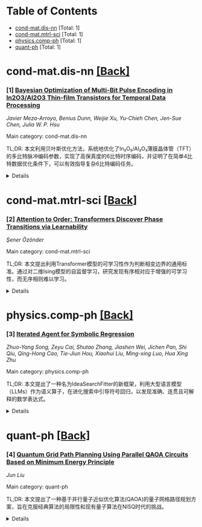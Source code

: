 <div id=toc></div>

# Table of Contents

- [cond-mat.dis-nn](#cond-mat.dis-nn) [Total: 1]
- [cond-mat.mtrl-sci](#cond-mat.mtrl-sci) [Total: 1]
- [physics.comp-ph](#physics.comp-ph) [Total: 1]
- [quant-ph](#quant-ph) [Total: 1]


<div id='cond-mat.dis-nn'></div>

# cond-mat.dis-nn [[Back]](#toc)

### [1] [Bayesian Optimization of Multi-Bit Pulse Encoding in In2O3/Al2O3 Thin-film Transistors for Temporal Data Processing](https://arxiv.org/abs/2510.07421)
*Javier Meza-Arroyo, Benius Dunn, Weijie Xu, Yu-Chieh Chen, Jen-Sue Chen, Julia W. P. Hsu*

Main category: cond-mat.dis-nn

TL;DR: 本文利用贝叶斯优化方法，系统地优化了In₂O₃/Al₂O₃薄膜晶体管（TFT）的多比特脉冲编码参数，实现了高保真度的6比特时序编码，并证明了在简单4比特数据优化条件下，可以有效指导复杂6比特编码任务。


<details>
  <summary>Details</summary>
Motivation: 传统的物理存储计算（PRC）中，多状态输出的可区分性对编码精度至关重要，但通常依赖于经验选择的器件工作条件。为了克服这一挑战，需要一种系统的方法来识别最佳工作条件。

Method: 研究人员采用贝叶斯优化方法，探索了五个关键脉冲参数，并使用归一化分离度（nDoS）作为输出状态可分离性的度量标准。此外，还利用Shapley Additive Explanations (SHAP)进行可解释性分析。

Result: 成功实现了高保真度的6比特时序编码，并发现门脉冲幅度与漏极电压是影响状态分离的关键参数。4比特优化条件下的工作状态在复杂6比特编码任务中表现出接近最优的性能。

Conclusion: 本文首次提出了系统地识别物理存储计算器件最佳工作条件的有效方法，该方法可扩展到其他物理存储计算实现，为基于TFT的时序数据处理提供了新的思路。

Abstract: Utilizing the intrinsic history-dependence and nonlinearity of hardware, physical reservoir computing is a promising neuromorphic approach to encode time-series data for in-sensor computing. The accuracy of this encoding critically depends on the distinguishability of multi-state outputs, which is often limited by suboptimal and empirically chosen reservoir operation conditions. In this work, we demonstrate a machine learning approach, Bayesian optimization, to improve the encoding fidelity of solution-processed Al2O3/In2O3 thin-film transistors (TFTs). We show high-fidelity 6-bit temporal encoding by exploring five key pulse parameters and using the normalized degree of separation (nDoS) as the metric of output state separability. Additionally, we show that a model trained on simpler 4-bit data can effectively guide optimization of more complex 6-bit encoding tasks, reducing experimental cost. Specifically, for the encoding and reconstruction of binary-patterned images of a moving car across 6 sequential frames, we demonstrate that the encoding is more accurate when operating the TFT using optimized pulse parameters and the 4-bit optimized operating condition performs almost as well as the 6-bit optimized condition. Finally, interpretability analysis via Shapley Additive Explanations (SHAP) reveals that gate pulse amplitude and drain voltage are the most influential parameters in achieving higher state separation. This work presents the first systematic method to identify optimal operating conditions for reservoir devices, and the approach can be extended to other physical reservoir implementations across different material platforms.

</details>


<div id='cond-mat.mtrl-sci'></div>

# cond-mat.mtrl-sci [[Back]](#toc)

### [2] [Attention to Order: Transformers Discover Phase Transitions via Learnability](https://arxiv.org/abs/2510.07401)
*Şener Özönder*

Main category: cond-mat.mtrl-sci

TL;DR: 本文提出利用Transformer模型的可学习性作为判断相变边界的通用标准。通过对二维Ising模型的自监督学习，研究发现有序相对应于增强的可学习性，而无序相则难以学习。


<details>
  <summary>Details</summary>
Motivation: 传统方法在处理复杂系统中的相变时面临挑战，例如缺乏解析解或数值模拟失效。机器学习提供了一种新的视角，可以揭示传统理论和计算难以触及的隐藏结构。

Method: 利用Transformer模型进行自监督学习，使用Monte Carlo生成的二维Ising模型配置作为输入。通过观察训练损失和注意力模式的变化来评估可学习性，并设计了两个无监督诊断指标：训练损失的锐利跳跃和注意力熵的上升。

Result: 有序相表现出增强的可学习性，体现在训练损失降低和结构化的注意力模式。无序相则难以学习。两个无监督诊断指标能够很好地恢复临界温度，与精确值高度一致。

Conclusion: 本文证明了可学习性是相变的驱动数据标志，揭示了凝聚态物质中的长程有序和现代语言模型中结构涌现之间的深刻联系，为研究复杂系统中的相变提供了一种新的数据驱动方法。

Abstract: Phase transitions mark qualitative reorganizations of collective behavior, yet identifying their boundaries remains challenging whenever analytic solutions are absent and conventional simulations fail. Here we introduce learnability as a universal criterion, defined as the ability of a transformer model containing attention mechanism to extract structure from microscopic states. Using self-supervised learning and Monte Carlo generated configurations of the two-dimensional Ising model, we show that ordered phases correspond to enhanced learnability, manifested in both reduced training loss and structured attention patterns, while disordered phases remain resistant to learning. Two unsupervised diagnostics, the sharp jump in training loss and the rise in attention entropy, recover the critical temperature in excellent agreement with the exact value. Our results establish learnability as a data-driven marker of phase transitions and highlight deep parallels between long-range order in condensed matter and the emergence of structure in modern language models.

</details>


<div id='physics.comp-ph'></div>

# physics.comp-ph [[Back]](#toc)

### [3] [Iterated Agent for Symbolic Regression](https://arxiv.org/abs/2510.08317)
*Zhuo-Yang Song, Zeyu Cai, Shutao Zhang, Jiashen Wei, Jichen Pan, Shi Qiu, Qing-Hong Cao, Tie-Jiun Hou, Xiaohui Liu, Ming-xing Luo, Hua Xing Zhu*

Main category: physics.comp-ph

TL;DR: 本文提出了一种名为IdeaSearchFitter的新框架，利用大型语言模型（LLMs）作为语义算子，在进化搜索中引导符号回归，以发现准确、连贯且可解释的数学表达式。


<details>
  <summary>Details</summary>
Motivation: 传统的符号回归方法面临搜索空间爆炸和过度拟合的问题，容易产生过于复杂且难以解释的模型。现有方法在领域特定场景下可能存在局限性，需要更智能的搜索策略。

Method: IdeaSearchFitter框架将LLMs集成到进化搜索中，LLMs根据自然语言理由生成候选表达式，从而引导搜索过程，偏向于概念上连贯的模型。该框架是更大的迭代代理框架IdeaSearch的一部分。

Result: IdeaSearchFitter在Feynman Symbolic Regression Database (FSReD)上表现出具有竞争力的、鲁棒的性能，优于多个基线模型；在真实数据上发现了与机制对齐的、具有良好准确性-复杂性权衡的模型；并为Parton Distribution Functions推导出了紧凑、具有物理意义的参数化。

Conclusion: IdeaSearchFitter提供了一种新的符号回归方法，通过语义引导搜索，能够发现更准确、更易于理解的数学模型，为科学发现提供新的工具，并为数据驱动的科学研究开辟了新的可能性。

Abstract: Symbolic regression (SR), the automated discovery of mathematical expressions from data, is a cornerstone of scientific inquiry. However, it is often hindered by the combinatorial explosion of the search space and a tendency to overfit. Popular methods, rooted in genetic programming, explore this space syntactically, often yielding overly complex, uninterpretable models. This paper introduces IdeaSearchFitter, a framework that employs Large Language Models (LLMs) as semantic operators within an evolutionary search. By generating candidate expressions guided by natural-language rationales, our method biases discovery towards models that are not only accurate but also conceptually coherent and interpretable. We demonstrate IdeaSearchFitter's efficacy across diverse challenges: it achieves competitive, noise-robust performance on the Feynman Symbolic Regression Database (FSReD), outperforming several strong baselines; discovers mechanistically aligned models with good accuracy-complexity trade-offs on real-world data; and derives compact, physically-motivated parametrizations for Parton Distribution Functions in a frontier high-energy physics application. IdeaSearchFitter is a specialized module within our broader iterated agent framework, IdeaSearch, which is publicly available at https://www.ideasearch.cn/.

</details>


<div id='quant-ph'></div>

# quant-ph [[Back]](#toc)

### [4] [Quantum Grid Path Planning Using Parallel QAOA Circuits Based on Minimum Energy Principle](https://arxiv.org/abs/2510.07413)
*Jun Liu*

Main category: quant-ph

TL;DR: 本文提出了一种基于并行量子近似优化算法(QAOA)的量子网格路径规划方案，旨在克服经典算法的局限性和现有量子算法在NISQ时代的挑战。


<details>
  <summary>Details</summary>
Motivation: 经典路径规划算法在解决NP问题时存在瓶颈，而当前主流量子路径规划框架在NISQ时代面临挑战，因此需要一种更有效的量子路径规划方案。

Method: 将网格路径规划问题映射为寻找最小量子能量态的问题，构建了两个并行QAOA电路分别计算连接能量和路径能量。利用经典算法过滤掉不合理的连接能量解，并通过合并两个并行电路的计算结果获得近似最优路径规划解。

Result: 研究表明，通过设置合适的过滤参数，可以有效过滤掉概率极低的量子态，提高目标量子态出现的概率。即使电路层数较少，也能找到最优路径编码组合，并且并行电路相比串行电路具有更高的概率找到最优可行路径编码组合。

Conclusion: 本文提出的基于并行QAOA的量子网格路径规划方案，在NISQ时代具有潜在优势，为解决复杂路径规划问题提供了一种新的思路。

Abstract: To overcome the bottleneck of classical path planning schemes in solving NP problems and address the predicament faced by current mainstream quantum path planning frameworks in the Noisy Intermediate-Scale Quantum (NISQ) era, this study attempts to construct a quantum path planning solution based on parallel Quantum Approximate Optimization Algorithm (QAOA) architecture. Specifically, the grid path planning problem is mapped to the problem of finding the minimum quantum energy state. Two parallel QAOA circuits are built to simultaneously execute two solution processes, namely connectivity energy calculation and path energy calculation. A classical algorithm is employed to filter out unreasonable solutions of connectivity energy, and finally, the approximate optimal solution to the path planning problem is obtained by merging the calculation results of the two parallel circuits. The research findings indicate that by setting appropriate filter parameters, quantum states corresponding to position points with extremely low occurrence probabilities can be effectively filtered out, thereby increasing the probability of obtaining the target quantum state. Even when the circuit layer number p is only 1, the theoretical solution of the optimal path coding combination can still be found by leveraging the critical role of the filter. Compared with serial circuits, parallel circuits exhibit a significant advantage, as they can find the optimal feasible path coding combination with the highest probability.

</details>
